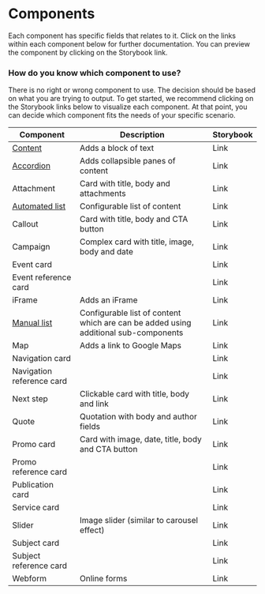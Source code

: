 # Components

Each component has specific fields that relates to it. Click on the links within each component below for further documentation. You can preview the component by clicking on the Storybook link.

### How do you know which component to use? <a href="#addingcomponents-wip-howdoyouknowwhichcomponenttouse" id="addingcomponents-wip-howdoyouknowwhichcomponenttouse"></a>

There is no right or wrong component to use. The decision should be based on what you are trying to output. To get started, we recommend clicking on the Storybook links below to visualize each component. At that point, you can decide which component fits the needs of your specific scenario.

| Component                           | Description                                                                         | Storybook |
| ----------------------------------- | ----------------------------------------------------------------------------------- | --------- |
| [Content](content.md)               | Adds a block of text                                                                | Link      |
| [Accordion](accordion.md)           | Adds collapsible panes of content                                                   | Link      |
| Attachment                          | Card with title, body and attachments                                               | Link      |
| [Automated list](automated-list.md) | Configurable list of content                                                        | Link      |
| Callout                             | Card with title, body and CTA button                                                | Link      |
| Campaign                            | Complex card with title, image, body and date                                       | Link      |
| Event card                          |                                                                                     | Link      |
| Event reference card                |                                                                                     | Link      |
| iFrame                              | Adds an iFrame                                                                      | Link      |
| [Manual list](manual-list/)         | Configurable list of content which are can be added using additional sub-components | Link      |
| Map                                 | Adds a link to Google Maps                                                          | Link      |
| Navigation card                     |                                                                                     | Link      |
| Navigation reference card           |                                                                                     | Link      |
| Next step                           | Clickable card with title, body and link                                            | Link      |
| Quote                               | Quotation with body and author fields                                               | Link      |
| Promo card                          | Card with image, date, title, body and CTA button                                   | Link      |
| Promo reference card                |                                                                                     | Link      |
| Publication card                    |                                                                                     | Link      |
| Service card                        |                                                                                     | Link      |
| Slider                              | Image slider (similar to carousel effect)                                           | Link      |
| Subject card                        |                                                                                     | Link      |
| Subject reference card              |                                                                                     | Link      |
| Webform                             | Online forms                                                                        | Link      |

